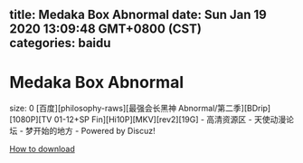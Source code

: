 
title: Medaka Box Abnormal
date: Sun Jan 19 2020 13:09:48 GMT+0800 (CST)    
categories: baidu
---

# Medaka Box Abnormal
size: 0
 [百度][philosophy-raws][最强会长黑神 Abnormal/第二季][BDrip][1080P][TV 01-12+SP Fin][Hi10P][MKV][rev2][19G] - 高清资源区 - 天使动漫论坛 - 梦开始的地方 - Powered by Discuz!
 

[How to download](https://bpcam.bemobtrk.com/go/2ceec3aa-1ca2-46d6-b9ff-aaa5c184517c?jno=381)